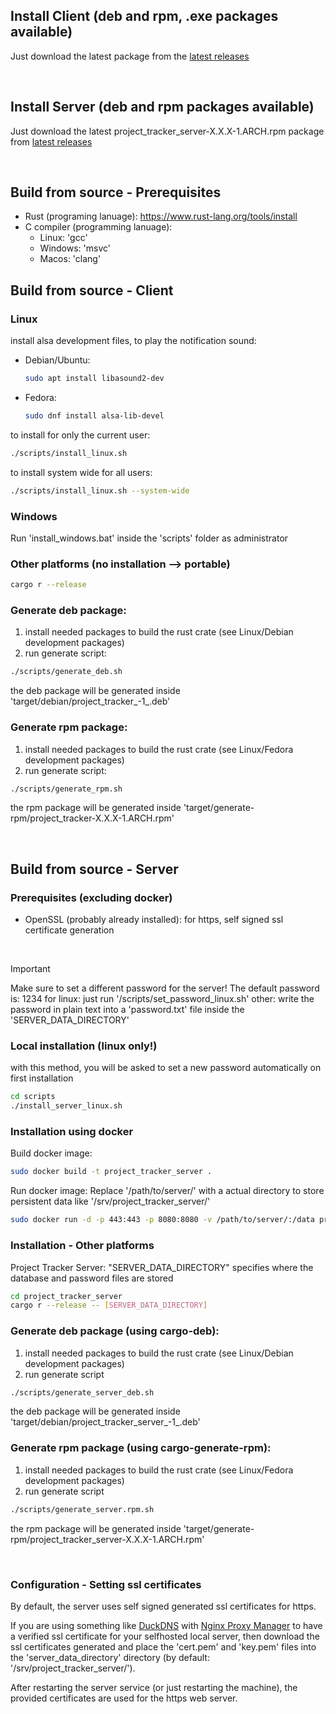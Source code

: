 ## Install Client (deb and rpm, .exe packages available)
Just download the latest package from the [latest releases](https://github.com/Peanutt42/project_tracker/releases/latest)

<br>

## Install Server (deb and rpm packages available)
Just download the latest project_tracker_server-X.X.X-1.ARCH.rpm package from [latest releases](https://github.com/Peanutt42/project_tracker/releases/latest)

<br>

## Build from source - Prerequisites
- Rust (programing lanuage): https://www.rust-lang.org/tools/install
- C compiler (programming lanuage):
	- Linux: 'gcc'
	- Windows: 'msvc'
	- Macos: 'clang'

## Build from source - Client

### Linux
install alsa development files, to play the notification sound:
- Debian/Ubuntu:
	```bash
	sudo apt install libasound2-dev
	```
- Fedora:
	```bash
	sudo dnf install alsa-lib-devel
	```
to install for only the current user:
```bash
./scripts/install_linux.sh
```
to install system wide for all users:
```bash
./scripts/install_linux.sh --system-wide
```

### Windows
Run 'install_windows.bat' inside the 'scripts' folder as administrator

### Other platforms (no installation --> portable)
```bash
cargo r --release
```

### Generate deb package:
1. install needed packages to build the rust crate (see Linux/Debian development packages)
2. run generate script:
```bash
./scripts/generate_deb.sh
```
the deb package will be generated inside 'target/debian/project_tracker_<version>-1_<arch>.deb'

### Generate rpm package:
1. install needed packages to build the rust crate (see Linux/Fedora development packages)
2. run generate script:
```bash
./scripts/generate_rpm.sh
```
the rpm package will be generated inside 'target/generate-rpm/project_tracker-X.X.X-1.ARCH.rpm'

<br>

## Build from source - Server

### Prerequisites (excluding docker)
- OpenSSL (probably already installed): for https, self signed ssl certificate generation

<br>

> [!IMPORTANT]
> Make sure to set a different password for the server! The default password is: 1234
> for linux: just run '/scripts/set_password_linux.sh'
> other: write the password in plain text into a 'password.txt' file inside the 'SERVER_DATA_DIRECTORY'

### Local installation (linux only!)
with this method, you will be asked to set a new password automatically on first installation
```bash
cd scripts
./install_server_linux.sh
```

### Installation using docker
Build docker image:
```bash
sudo docker build -t project_tracker_server .
```
Run docker image:
Replace '/path/to/server/' with a actual directory to store persistent data like '/srv/project_tracker_server/'
```bash
sudo docker run -d -p 443:443 -p 8080:8080 -v /path/to/server/:/data project_tracker_server
```

### Installation - Other platforms
Project Tracker Server:
"SERVER_DATA_DIRECTORY" specifies where the database and password files are stored
```bash
cd project_tracker_server
cargo r --release -- [SERVER_DATA_DIRECTORY]
```

### Generate deb package (using cargo-deb):
1. install needed packages to build the rust crate (see Linux/Debian development packages)
2. run generate script
```bash
./scripts/generate_server_deb.sh
```
the deb package will be generated inside 'target/debian/project_tracker_server_<version>-1_<arch>.deb'

### Generate rpm package (using cargo-generate-rpm):
1. install needed packages to build the rust crate (see Linux/Fedora development packages)
2. run generate script
```bash
./scripts/generate_server.rpm.sh
```
the rpm package will be generated inside 'target/generate-rpm/project_tracker_server-X.X.X-1.ARCH.rpm'

<br>


### Configuration - Setting ssl certificates
By default, the server uses self signed generated ssl certificates for https.

If you are using something like [DuckDNS](https://duckdns.org) with [Nginx Proxy Manager](https://nginxproxymanager.com)
to have a verified ssl certificate for your selfhosted local server,
then download the ssl certificates generated and place the 'cert.pem' and 'key.pem' files
into the 'server_data_directory' directory (by default: '/srv/project_tracker_server/').

After restarting the server service (or just restarting the machine),
the provided certificates are used for the https web server.